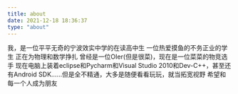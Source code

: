 ```yaml
---
title: about
date: 2021-12-18 18:36:37
type: "about"
---
```


我，是一位平平无奇的宁波效实中学的在读高中生
一位热爱摸鱼的不务正业的学生
正在为物理和数学挣扎
曾经是一位OIer(但是很菜)，现在是一位菜菜的物竞选手
现在电脑上装着eclipse和Pycharm和Visual Studio 2010和Dev-C++，甚至还有Android SDK……但是全不精通，大多是随便看看玩玩，就当拓宽视野
希望和每一个人成为朋友
